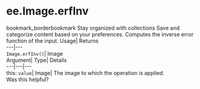  
#  ee.Image.erfInv 
bookmark_borderbookmark Stay organized with collections  Save and categorize content based on your preferences.
Computes the inverse error function of the input. 
Usage| Returns  
---|---  
`Image.erfInv()`| Image  
Argument| Type| Details  
---|---|---  
this: `value`| Image| The image to which the operation is applied.  
Was this helpful?
